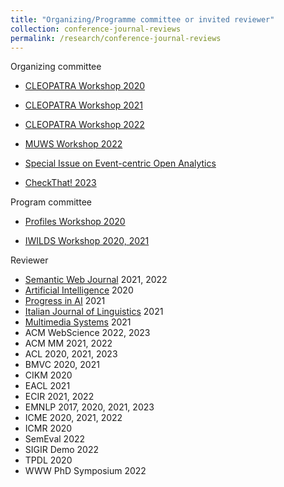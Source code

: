 ```yaml
---
title: "Organizing/Programme committee or invited reviewer"
collection: conference-journal-reviews
permalink: /research/conference-journal-reviews
---
```


Organizing committee
* [CLEOPATRA Workshop 2020](http://cleopatra-workshop.l3s.uni-hannover.de/index.php/previous-editions/cleopatra-2020/)
* [CLEOPATRA Workshop 2021](https://cleopatra-workshop.l3s.uni-hannover.de/index.php/previous-editions/cleopatra-2021/)
* [CLEOPATRA Workshop 2022](http://cleopatra-workshop.l3s.uni-hannover.de/)

* [MUWS Workshop 2022](https://muws-workshop.github.io/2022-program.html)
	
* [Special Issue on Event-centric Open Analytics](http://www.semantic-web-journal.net/blog/call-papers-special-issue-event-centric-open-analytics)

* [CheckThat! 2023](https://checkthat.gitlab.io/clef2023/task1/)

Program committee
* [Profiles Workshop 2020](http://profiles2020.l3s.uni-hannover.de/)

* [IWILDS Workshop 2020, 2021](https://iwilds2020.wordpress.com/)

Reviewer
* [Semantic Web Journal](http://www.semantic-web-journal.net/) 2021, 2022
* [Artificial Intelligence](https://www.journals.elsevier.com/artificial-intelligence) 2020
* [Progress in AI](https://www.springer.com/journal/13748) 2021
* [Italian Journal of Linguistics](https://www.italian-journal-linguistics.com/) 2021
* [Multimedia Systems](https://www.springer.com/journal/530) 2021
* ACM WebScience 2022, 2023
* ACM MM 2021, 2022
* ACL 2020, 2021, 2023
* BMVC 2020, 2021
* CIKM 2020
* EACL 2021
* ECIR 2021, 2022
* EMNLP 2017, 2020, 2021, 2023
* ICME 2020, 2021, 2022
* ICMR 2020
* SemEval 2022
* SIGIR Demo 2022
* TPDL 2020
* WWW PhD Symposium 2022